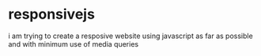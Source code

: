 # responsivejs
i am trying to create a resposive website using javascript as far as possible and with minimum use of media queries
